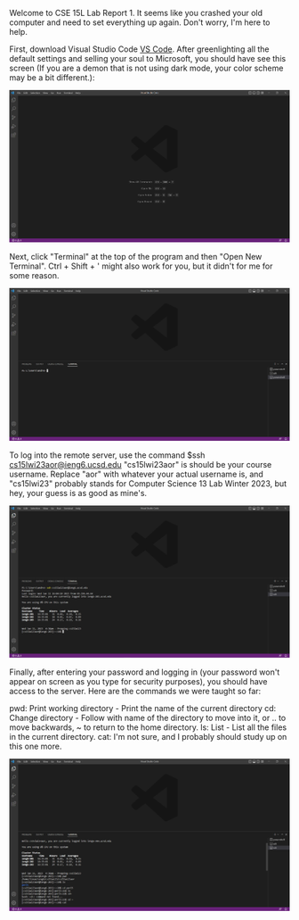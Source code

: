 Welcome to CSE 15L Lab Report 1. It seems like you crashed your old computer and need to set everything up again. Don't worry, I'm here to help.

First, download Visual Studio Code [VS Code](https://code.visualstudio.com/). After greenlighting all the default settings and selling your soul to Microsoft, you should have see this screen (If you are a demon that is not using dark mode, your color scheme may be a bit different.):

![Image](Lab1sc1.png)

Next, click "Terminal" at the top of the program and then "Open New Terminal". Ctrl + Shift + ' might also work for you, but it didn't for me for some reason. 

![Image](Lab1sc2.png)

To log into the remote server, use the command $ssh cs15lwi23aor@ieng6.ucsd.edu
"cs15lwi23aor" is should be your course username. Replace "aor" with whatever your actual username is, and "cs15lwi23" probably stands for Computer Science 13 Lab Winter 2023, but hey, your guess is as good as mine's. 

![Image](Lab1sc3.PNG)

Finally, after entering your password and logging in (your password won't appear on screen as you type for security purposes), you should have access to the server. Here are the commands we were taught so far:

pwd: Print working directory - Print the name of the current directory
cd: Change directory - Follow with name of the directory to move into it, or .. to move backwards, ~ to return to the home directory. 
ls: List - List all the files in the current directory.
cat: I'm not sure, and I probably should study up on this one more. 

![Image](Lab1sc4.PNG)
